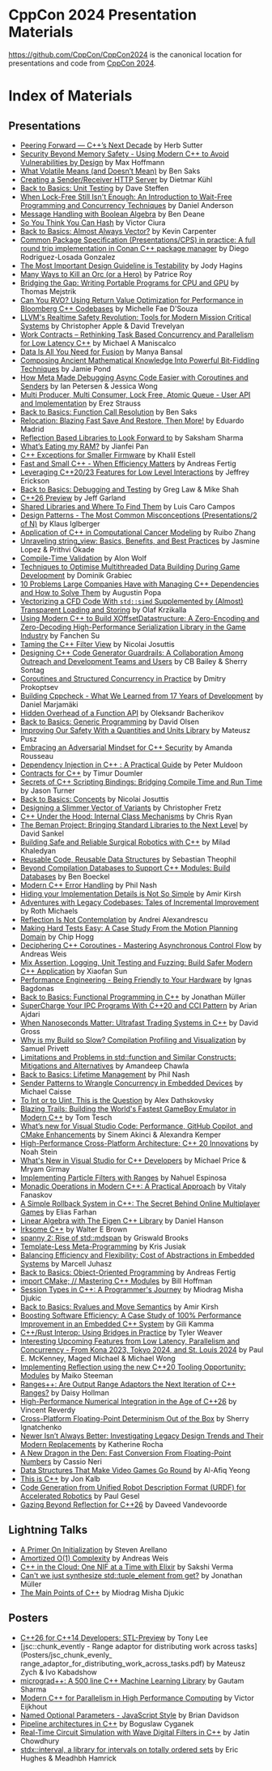 CppCon 2024 Presentation Materials
==================================

https://github.com/CppCon/CppCon2024 is the canonical location for presentations
and code from [CppCon 2024](https://cppcon.org).

# Index of Materials

## Presentations

- [Peering Forward — C++’s Next Decade](Presentations/Peering_Forward_Cpps_Next_Decade.pdf) by Herb Sutter
- [Security Beyond Memory Safety - Using Modern C++ to Avoid Vulnerabilities by Design](Presentations/Security_Beyond_Memory_Safety.pdf) by Max Hoffmann
- [What Volatile Means (and Doesn’t Mean)](Presentations/What_Volatile_Means_(and_Doesn't_Mean).pdf) by Ben Saks
- [Creating a Sender/Receiver HTTP Server](Presentations/Creating_a_Sender_Receiver_HTTP_Server.pdf) by Dietmar Kühl
- [Back to Basics: Unit Testing](Presentations/Back_to_Basics_Unit_Testing.pdf) by Dave Steffen
- [When Lock-Free Still Isn't Enough: An Introduction to Wait-Free Programming and Concurrency Techniques](When_Lock-Free_Still_Isn't_Enough.pdf) by Daniel Anderson
- [Message Handling with Boolean Algebra](Presentations/Message_Handling_with_Boolean_Algebra.pdf) by Ben Deane
- [So You Think You Can Hash](Presentations/So_You_Think_You_Can_Hash.pdf) by Victor Ciura
- [Back to Basics: Almost Always Vector?](Presentations/Back_to_Basics_Unit_Testing.pdf) by Kevin Carpenter
- [Common Package Specification (Presentations/CPS) in practice: A full round trip implementation in Conan C++ package manager](Presentations/Common_Package_Specification_In_Practice.pdf) by Diego Rodriguez-Losada Gonzalez
- [The Most Important Design Guideline is Testability](Presentations/The_Most_Important_Design_Guideline_is_Testability.pdf) by Jody Hagins
- [Many Ways to Kill an Orc (or a Hero)](Presentations/Many_Ways_to_Kill_an_Orc_(Presentations/or_a_Hero).pdf) by Patrice Roy
- [Bridging the Gap: Writing Portable Programs for CPU and GPU](Presentations/Bridging_the_Gap.pdf) by Thomas Mejstrik
- [Can You RVO? Using Return Value Optimization for Performance in Bloomberg C++ Codebases](Presentations/Can_You_RVO.pdf) by Michelle Fae D'Souza
- [LLVM's Realtime Safety Revolution: Tools for Modern Mission Critical Systems](Presentations/LLVMs_Realtime_Safety_Revolution.pdf) by Christopher Apple & David Trevelyan
- [Work Contracts – Rethinking Task Based Concurrency and Parallelism for Low Latency C++](Presentations/Work_Contracts.pdf) by Michael A Maniscalco
- [Data Is All You Need for Fusion](Presentations/Data_is_All_you_Need_For_Fusion.pdf) by Manya Bansal
- [Composing Ancient Mathematical Knowledge Into Powerful Bit-Fiddling Techniques](Presentations/Composing_Ancient_Mathematical_Knowledge_Into_Powerful_Bit-fiddling.pdf) by Jamie Pond
- [How Meta Made Debugging Async Code Easier with Coroutines and Senders](Presentations/How_Meta_Made_Debugging_Async_Code_Easier_with_Coroutines_and_Senders.pdf) by Ian Petersen & Jessica Wong
- [Multi Producer, Multi Consumer, Lock Free, Atomic Queue - User API and Implementation](Presentations/Multi_Producer_Multi_Consumer_Lock_Free_Atomic_Queue.pdf) by Erez Strauss
- [Back to Basics: Function Call Resolution](Presentations/Back_to_Basics_Function_Call_Resolution.pdf) by Ben Saks
- [Relocation: Blazing Fast Save And Restore, Then More!](Presentations/Relocation.pdf) by Eduardo Madrid
- [Reflection Based Libraries to Look Forward to](Presentations/Reflection_Based_Libraries_to_Look_Forward_To.pdf) by Saksham Sharma
- [What’s Eating my RAM?](Presentations/What’s_eating_my_RAM.pdf) by Jianfei Pan
- [C++ Exceptions for Smaller Firmware](Presentations/Cpp_Exceptions_For_Smaller_Firmware.pdf) by Khalil Estell
- [Fast and Small C++ - When Efficiency Matters](Presentations/Fast_and_small_cpp) by Andreas Fertig
- [Leveraging C++20/23 Features for Low Level Interactions](Presentations/Leveraging_Cpp20_23_Features_for_Low_Level_Interactions.pdf) by Jeffrey Erickson
- [Back to Basics: Debugging and Testing](Presentations/Back_To_Basics_Debugging_and_Testing.pdf) by Greg Law & Mike Shah
- [C++26 Preview](Presentations/Cpp_26_Preview.pdf) by Jeff Garland
- [Shared Libraries and Where To Find Them](Presentations/Shared_Libraries_and_Where_To_Find_Them.pdf) by Luis Caro Campos
- [Design Patterns - The Most Common Misconceptions (Presentations/2 of N)](Presentations/Design_Patterns.pdf) by Klaus Iglberger
- [Application of C++ in Computational Cancer Modeling](Presentations/Application_Of_Computational_Cancer_Modeling.pdf) by Ruibo Zhang
- [Unraveling string_view: Basics, Benefits, and Best Practices](Presentations/Unraveling_string_view.pdf) by Jasmine Lopez & Prithvi Okade
- [Compile-Time Validation](Presentations/Compile-Time_Validation.pdf) by Alon Wolf
- [Techniques to Optimise Multithreaded Data Building During Game Development](Presentations/Techniques_to_Optimise_Multithreaded_Data_Building_During_Game_Development.pdf) by Dominik Grabiec
- [10 Problems Large Companies Have with Managing C++ Dependencies and How to Solve Them](Presentations/10_Problems_Large_Companies_Have_with_Managing_Cpp_Dependencies_and_How_to_Solve_Them.pdf) by Augustin Popa
- [Vectorizing a CFD Code With `std::simd` Supplemented by (Almost) Transparent Loading and Storing](Presentations/Vectorizing_a_CFD_Code_With_stdsimd.pdf) by Olaf Krzikalla
- [Using Modern C++ to Build XOffsetDatastructure: A Zero-Encoding and Zero-Decoding High-Performance Serialization Library in the Game Industry](Presentations/Using_Modern_Cpp_to_Build_XOffsetDatastructure.pdf) by Fanchen Su
- [Taming the C++ Filter View](Presentations/Taming_the_Cpp_Filter_View.pdf) by Nicolai Josuttis
- [Designing C++ Code Generator Guardrails: A Collaboration Among Outreach and Development Teams and Users](Presentations/Designing_Cpp_Code_Generator_Guardrails.pdf) by CB Bailey & Sherry Sontag
- [Coroutines and Structured Concurrency in Practice](Presentations/Coroutines_and_Structured_Concurrency_in_Practice.pdf) by Dmitry Prokoptsev
- [Building Cppcheck - What We Learned from 17 Years of Development](Presentations/Building_Cppcheck.pdf) by Daniel Marjamäki
- [Hidden Overhead of a Function API](Presentations/Hidden_Overhead_of_a_Function_API.pdf) by Oleksandr Bacherikov
- [Back to Basics: Generic Programming](Presentations/Back_to_Basics_Generic_Programming.pdf) by David Olsen
- [Improving Our Safety With a Quantities and Units Library](Presentations/Improving_Our_Safety_With_a_Quantities_and_Units_Library.pdf) by Mateusz Pusz
- [Embracing an Adversarial Mindset for C++ Security](Presentations/Embracing_an_Adversarial_Mindset_for_Cpp_Security.pdf) by Amanda Rousseau
- [Dependency Injection in C++ : A Practical Guide](Presentations/Dependency_Injection_in_Cpp.pdf) by Peter Muldoon
- [Contracts for C++](Presentations/Contracts_For_Cpp.pdf) by Timur Doumler
- [Secrets of C++ Scripting Bindings: Bridging Compile Time and Run Time](Presentations/Secrets_of_Cpp_Scripting_Bindings.pdf) by Jason Turner
- [Back to Basics: Concepts](Presentations/Back_To_Basics_Concepts.pdf) by Nicolai Josuttis
- [Designing a Slimmer Vector of Variants](Presentations/Designing_a_Slimmer_Vector_of_Variants.pdf) by Christopher Fretz
- [C++ Under the Hood: Internal Class Mechanisms](Presentations/Cpp_Under_The_Hood.pdf) by Chris Ryan
- [The Beman Project: Bringing Standard Libraries to the Next Level](Presentations/The_Beman_Project.pdf) by David Sankel
- [Building Safe and Reliable Surgical Robotics with C++](Presentations/Building_Safe_and_Reliable_Surgical_Robotics_using_Cpp.pdf) by Milad Khaledyan
- [Reusable Code, Reusable Data Structures](Presentations/Reusable_Code_Reusable_Data_Structures.pdf) by Sebastian Theophil
- [Beyond Compilation Databases to Support C++ Modules: Build Databases](Presentations/Beyond_Compilation_Databases_to_Support_Cpp_Modules.pdf) by Ben Boeckel
- [Modern C++ Error Handling](Presentations/Modern_Cpp_Error_Handling.pdf) by Phil Nash
- [Hiding your Implementation Details is Not So Simple](Presentations/Hiding_your_Implementation_Details_is_Not_So_Simple.pdf) by Amir Kirsh
- [Adventures with Legacy Codebases: Tales of Incremental Improvement](Presentations/Adventures_With_Legacy_Codebases.pdf) by Roth Michaels
- [Reflection Is Not Contemplation](Presentations/Reflection_Is_Not_Contemplation.pdf) by Andrei Alexandrescu
- [Making Hard Tests Easy: A Case Study From the Motion Planning Domain](https://chogg.name/cppcon-2024-making-hard-tests-easy/) by Chip Hogg
- [Deciphering C++ Coroutines - Mastering Asynchronous Control Flow](Presentations/Deciphering_Cpp_Coroutines.pdf) by Andreas Weis
- [Mix Assertion, Logging, Unit Testing and Fuzzing: Build Safer Modern C++ Application](Presentations/Mix_Assertion_Logging_Unit_Testing_and_Fuzzing.pdf) by Xiaofan Sun
- [Performance Engineering - Being Friendly to Your Hardware](Presentations/Performance_Engineering.pdf) by Ignas Bagdonas
- [Back to Basics: Functional Programming in C++](Presentations/Back_To_Basics_Functional_Programming_In_Cpp.pdf) by Jonathan Müller
- [SuperCharge Your IPC Programs With C++20 and CCI Pattern](Presentations/SuperCharge_Your_IPC_Programs_With_Cpp20_and_CCI_Pattern.pdf) by Arian Ajdari
- [When Nanoseconds Matter: Ultrafast Trading Systems in C++](Presentations/When_Nanoseconds_Matter.pdf) by David Gross
- [Why is my Build so Slow? Compilation Profiling and Visualization](Presentations/Why_is_my_Build_so_Slow.pdf) by Samuel Privett
- [Limitations and Problems in std::function and Similar Constructs: Mitigations and Alternatives](Presentations/Limitations_and_Problems_in_StdFunction_and_Similar.pdf) by Amandeep Chawla
- [Back to Basics: Lifetime Management](Presentations/Back_to_Basics_Lifetime_Management.pdf) by Phil Nash
- [Sender Patterns to Wrangle Concurrency in Embedded Devices](Presentations/Sender_Patterns_to_Wrangle_Concurrency_in_Embedded_Devices.pdf) by Michael Caisse
- [To Int or to Uint, This is the Question](Presentations/To_Int_or_to_Uint_This_is_the_Question.pdf) by Alex Dathskovsky
- [Blazing Trails: Building the World's Fastest GameBoy Emulator in Modern C++](Presentations/Blazing_Trails.pdf) by Tom Tesch
- [What’s new for Visual Studio Code: Performance, GitHub Copilot, and CMake Enhancements](Presentations/What's_New_For_Visual_Studio_Code.pdf) by Sinem Akinci & Alexandra Kemper
- [High-Performance Cross-Platform Architecture: C++ 20 Innovations](Presentations/High_Performance_Cross_Platform_Architecture.pdf) by Noah Stein
- [What's New in Visual Studio for C++ Developers](Presentations/What's_New_in_Visual_Studio_For_Cpp_Developers.pdf) by Michael Price & Mryam Girmay
- [Implementing Particle Filters with Ranges](Presentations/Implementing_Particle_Filters_with_Ranges.pdf) by Nahuel Espinosa
- [Monadic Operations in Modern C++: A Practical Approach](Presentations/Monadic_Operations_in_Modern_Cpp.pdf) by Vitaly Fanaskov
- [A Simple Rollback System in C++: The Secret Behind Online Multiplayer Games](Presentations/A_Simple_Rollback_System_In_Cpp.pdf) by Elias Farhan
- [Linear Algebra with The Eigen C++ Library](Presentations/Linear_Algebra_with_The_Eigen_Cpp_Library.pdf) by Daniel Hanson
- [Irksome C++](Presentations/Irksome_Cpp.pdf) by Walter E Brown
- [spanny 2: Rise of std::mdspan](Presentations/spanny_2.pdf) by Griswald Brooks
- [Template-Less Meta-Programming](Presentations/Template-Less_Meta-Programming.pdf) by Kris Jusiak
- [Balancing Efficiency and Flexibility: Cost of Abstractions in Embedded Systems](Presentations/Balancing_Efficiency_and_Flexibility.pdf) by Marcell Juhasz
- [Back to Basics: Object-Oriented Programming](Presentations/Back_to_Basics_Object-Oriented_Programming.pdf) by Andreas Fertig
- [import CMake; // Mastering C++ Modules](Presentations/import_CMake_Mastering_Cpp_Modules.pdf) by Bill Hoffman
- [Session Types in C++: A Programmer's Journey](Presentations/Session_Types_in_Cpp.pdf) by Miodrag Misha Djukic
- [Back to Basics: Rvalues and Move Semantics](Presentations/Back_to_Basics_Rvalues_and_Move_Semantics.pdf) by Amir Kirsh
- [Boosting Software Efficiency: A Case Study of 100% Performance Improvement in an Embedded C++ System](Presentations/Boosting_Software_Efficiency.pdf) by Gili Kamma
- [C++/Rust Interop: Using Bridges in Practice](Presentations/Cpp_Rust_Interop.pdf) by Tyler Weaver
- [Interesting Upcoming Features from Low Latency, Parallelism and Concurrency - From Kona 2023, Tokyo 2024, and St. Louis 2024](Presentations/Interesting_Upcoming_Features_from_Low_Latency_Parallelism_and_Concurrency.pdf) by Paul E. McKenney, Maged Michael & Michael Wong
- [Implementing Reflection using the new C++20 Tooling Opportunity: Modules](Presentations/Implementing_Reflection_using_the_new_Cpp20_Tooling_Opportunity.pdf) by Maiko Steeman
- [Ranges++: Are Output Range Adaptors the Next Iteration of C++ Ranges?](Presentations/Ranges.html) by Daisy Hollman
- [High-Performance Numerical Integration in the Age of C++26](Presentations/High-Performance_Numerical_Integration_in_the_Age_of_Cpp26.pdf) by Vincent Reverdy
- [Cross-Platform Floating-Point Determinism Out of the Box](Presentations/Cross-Platform_Floating-Point_Determinism_Out_of_the_Box.pdf) by Sherry Ignatchenko
- [Newer Isn’t Always Better: Investigating Legacy Design Trends and Their Modern Replacements](Presentations/Newer_Isn’t_Always_Better.pdf) by Katherine Rocha
- [A New Dragon in the Den: Fast Conversion From Floating-Point Numbers](Presentations/A_New_Dragon_in_the_Den.pdf) by Cassio Neri
- [Data Structures That Make Video Games Go Round](Presentations/Data_Structures_That_Make_Video_Games_Go_Round.pdf) by Al-Afiq Yeong
- [This is C++](Presentations/This_is_Cpp.pdf) by Jon Kalb
- [Code Generation from Unified Robot Description Format (URDF) for Accelerated Robotics](Presentations/Code_Generation_from_Unified_Robot_Description_Format_for_Accelerated_Robotics.pdf) by Paul Gesel
- [Gazing Beyond Reflection for C++26](Presentations/Gazing_Beyond_Reflection_for_Cpp26.pdf) by Daveed Vandevoorde

## Lightning Talks

- [A Primer On Initialization](Lightning%20Talks/A_Primer_On_Initialization.pdf) by Steven Arellano
- [Amortized O(1) Complexity](Lightning%20Talks/Amortized_Complexity.pdf) by Andreas Weis
- [C++ in the Cloud: One NIF at a Time with Elixir](Lightning%20Talks/Cpp_in_the_Cloud.pdf) by Sakshi Verma
- [Can't we just synthesize std::tuple_element from get?](Lightning%20Talks/Can't_we_Just_Synthesize_stdtuple_element_from_Get.pdf) by Jonathan Müller
- [The Main Points of C++](Lightning%20Talks/The_Main_Points_of_Cpp.pdf) by Miodrag Misha Djukic

## Posters

- [C++26 for C++14 Developers: STL-Preview](Posters/Cpp26_for_Cpp14_Developers.pdf) by Tony Lee
- [jsc::chunk_evently - Range adaptor for distributing work across tasks](Posters/jsc_chunk_evenly_ range_adaptor_for_distributing_work_across_tasks.pdf) by Mateusz Zych & Ivo Kabadshow
- [micrograd++: A 500 line C++ Machine Learning Library](Posters/micrograd++.pdf) by Gautam Sharma
- [Modern C++ for Parallelism in High Performance Computing](Posters/Modern_cpp_for_Parallelism_in_High_Performance_Computing.pdf) by Victor Eijkhout
- [Named Optional Parameters - JavaScript Style](Posters/Named_Optional_Parameters_JavaScript_Style.pdf) by Brian Davidson
- [Pipeline architectures in C++](Posters/Pipeline_architectures_in_cpp.pdf) by Boguslaw Cyganek
- [Real-Time Circuit Simulation with Wave Digital Filters in C++](Posters/Real-Time_Circuit_Simulation_with_Wave_Digital_Filters_in_Cpp.pdf) by Jatin Chowdhury
- [stdx::interval, a library for intervals on totally ordered sets](Posters/stdx_interval_a_library_for_intervals_on_totally_ordered_sets.pdf) by Eric Hughes & Meadhbh Hamrick
